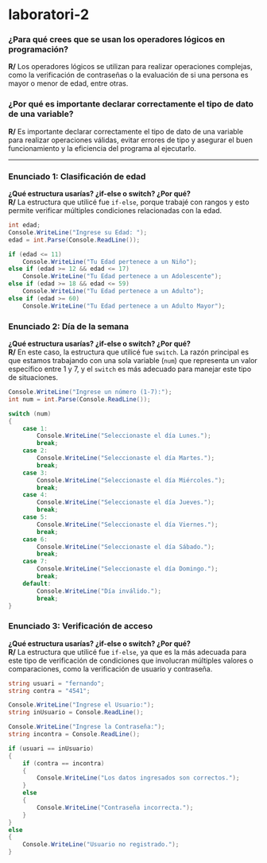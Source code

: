 # laboratori-2
### ¿Para qué crees que se usan los operadores lógicos en programación?
**R/** Los operadores lógicos se utilizan para realizar operaciones complejas, como la verificación de contraseñas o la evaluación de si una persona es mayor o menor de edad, entre otras.

### ¿Por qué es importante declarar correctamente el tipo de dato de una variable?
**R/** Es importante declarar correctamente el tipo de dato de una variable para realizar operaciones válidas, evitar errores de tipo y asegurar el buen funcionamiento y la eficiencia del programa al ejecutarlo.

---

### Enunciado 1: Clasificación de edad

**¿Qué estructura usarías? ¿if-else o switch? ¿Por qué?**  
**R/** La estructura que utilicé fue `if-else`, porque trabajé con rangos y esto permite verificar múltiples condiciones relacionadas con la edad.

```csharp
int edad;
Console.WriteLine("Ingrese su Edad: ");
edad = int.Parse(Console.ReadLine());

if (edad <= 11)
    Console.WriteLine("Tu Edad pertenece a un Niño");
else if (edad >= 12 && edad <= 17)
    Console.WriteLine("Tu Edad pertenece a un Adolescente");
else if (edad >= 18 && edad <= 59)
    Console.WriteLine("Tu Edad pertenece a un Adulto");
else if (edad >= 60)
    Console.WriteLine("Tu Edad pertenece a un Adulto Mayor");

```

### Enunciado 2: Día de la semana

**¿Qué estructura usarías? ¿if-else o switch? ¿Por qué?**  
**R/** En este caso, la estructura que utilicé fue `switch`. La razón principal es que estamos trabajando con una sola variable (`num`) que representa un valor específico entre 1 y 7, y el `switch` es más adecuado para manejar este tipo de situaciones.

```csharp
Console.WriteLine("Ingrese un número (1-7):");
int num = int.Parse(Console.ReadLine());

switch (num)
{
    case 1:
        Console.WriteLine("Seleccionaste el día Lunes.");
        break;
    case 2:
        Console.WriteLine("Seleccionaste el día Martes.");
        break;
    case 3:
        Console.WriteLine("Seleccionaste el día Miércoles.");
        break;
    case 4:
        Console.WriteLine("Seleccionaste el día Jueves.");
        break;
    case 5:
        Console.WriteLine("Seleccionaste el día Viernes.");
        break;
    case 6:
        Console.WriteLine("Seleccionaste el día Sábado.");
        break;
    case 7:
        Console.WriteLine("Seleccionaste el día Domingo.");
        break;
    default:
        Console.WriteLine("Día inválido.");
        break;
}

```

### Enunciado 3: Verificación de acceso

**¿Qué estructura usarías? ¿if-else o switch? ¿Por qué?**  
**R/** La estructura que utilicé fue `if-else`, ya que es la más adecuada para este tipo de verificación de condiciones que involucran múltiples valores o comparaciones, como la verificación de usuario y contraseña.

```csharp
string usuari = "fernando";
string contra = "4541";

Console.WriteLine("Ingrese el Usuario:");
string inUsuario = Console.ReadLine();

Console.WriteLine("Ingrese la Contraseña:");
string incontra = Console.ReadLine();  

if (usuari == inUsuario)
{
    if (contra == incontra)
    {
        Console.WriteLine("Los datos ingresados son correctos.");
    }
    else
    {
        Console.WriteLine("Contraseña incorrecta.");
    }
}
else
{
    Console.WriteLine("Usuario no registrado.");
}
```
 
